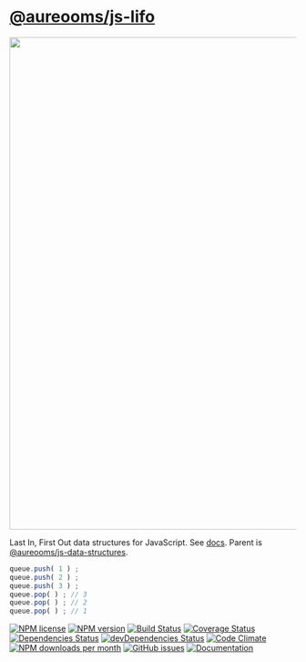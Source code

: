 [@aureooms/js-lifo](http://aureooms.github.io/js-lifo)
==

<img src="https://cdn.rawgit.com/aureooms/js-lifo/master/media/sketch.svg" width="864">

Last In, First Out data structures for JavaScript.
See [docs](https://aureooms.github.io/js-lifo).
Parent is [@aureooms/js-data-structures](https://github.com/aureooms/js-data-structures).

```js
queue.push( 1 ) ;
queue.push( 2 ) ;
queue.push( 3 ) ;
queue.pop( ) ; // 3
queue.pop( ) ; // 2
queue.pop( ) ; // 1
```

[![NPM license](http://img.shields.io/npm/l/@aureooms/js-lifo.svg?style=flat)](https://raw.githubusercontent.com/aureooms/js-lifo/master/LICENSE)
[![NPM version](http://img.shields.io/npm/v/@aureooms/js-lifo.svg?style=flat)](https://www.npmjs.org/package/@aureooms/js-lifo)
[![Build Status](http://img.shields.io/travis/aureooms/js-lifo.svg?style=flat)](https://travis-ci.org/aureooms/js-lifo)
[![Coverage Status](http://img.shields.io/coveralls/aureooms/js-lifo.svg?style=flat)](https://coveralls.io/r/aureooms/js-lifo)
[![Dependencies Status](http://img.shields.io/david/aureooms/js-lifo.svg?style=flat)](https://david-dm.org/aureooms/js-lifo#info=dependencies)
[![devDependencies Status](http://img.shields.io/david/dev/aureooms/js-lifo.svg?style=flat)](https://david-dm.org/aureooms/js-lifo#info=devDependencies)
[![Code Climate](http://img.shields.io/codeclimate/github/aureooms/js-lifo.svg?style=flat)](https://codeclimate.com/github/aureooms/js-lifo)
[![NPM downloads per month](http://img.shields.io/npm/dm/@aureooms/js-lifo.svg?style=flat)](https://www.npmjs.org/package/@aureooms/js-lifo)
[![GitHub issues](http://img.shields.io/github/issues/aureooms/js-lifo.svg?style=flat)](https://github.com/aureooms/js-lifo/issues)
[![Documentation](https://aureooms.github.io/js-lifo/badge.svg)](https://aureooms.github.io/js-lifo/source.html)
